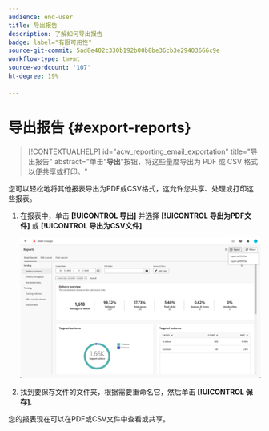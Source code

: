 ```yaml
---
audience: end-user
title: 导出报告
description: 了解如何导出报告
badge: label="有限可用性"
source-git-commit: 5ad8e402c330b192b00b8be36cb3e29403666c9e
workflow-type: tm+mt
source-wordcount: '107'
ht-degree: 19%

---
```



# 导出报告 {#export-reports}

>[!CONTEXTUALHELP]
>id="acw_reporting_email_exportation"
>title="导出报告"
>abstract="单击“**导出**”按钮，将这些量度导出为 PDF 或 CSV 格式以便共享或打印。"

您可以轻松地将其他报表导出为PDF或CSV格式，这允许您共享、处理或打印这些报表。

1. 在报表中，单击 **[!UICONTROL 导出]** 并选择 **[!UICONTROL 导出为PDF文件]** 或 **[!UICONTROL 导出为CSV文件]**.

   ![](assets/global_report_export.png)

1. 找到要保存文件的文件夹，根据需要重命名它，然后单击 **[!UICONTROL 保存]**.

您的报表现在可以在PDF或CSV文件中查看或共享。

